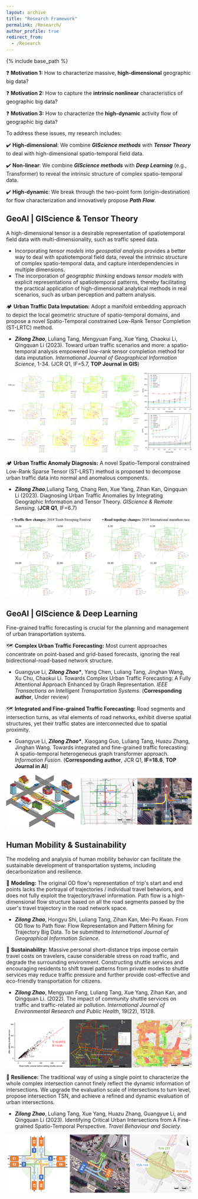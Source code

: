 ```yaml
---
layout: archive
title: "Research Framework"
permalink: /Research/
author_profile: true
redirect_from:
  - /Research
---
```


{% include base_path %}


❓ **Motivation 1:** How to characterize massive, **high-dimensional** geographic big data? <br>

❓ **Motivation 2:** How to capture the **intrinsic nonlinear** characteristics of geographic big data? <br>

❓ **Motivation 3:** How to characterize the **high-dynamic** activity flow of geographic big data? <br>

  To address these issues, my research includes:

✔️ **High-dimensional**: We combine ***GIScience methods*** with ***Tensor Theory*** to deal with high-dimensional spatio-temporal field data.

✔️ **Non-linear**: We combine ***GIScience methods*** with ***Deep Learning*** (e.g., Transformer) to reveal the intrinsic structure of complex spatio-temporal data.

✔️ **High-dynamic**: We break through the two-point form (origin-destination) for flow characterization and innovatively propose ***Path Flow***.


GeoAI | GIScience & Tensor Theory
------
  A high-dimensional tensor is a desirable representation of spatiotemporal field data with multi-dimensionality, such as traffic speed data.<br>
  - Incorporating *tensor models* into *geospatial analysis* provides a better way to deal with spatiotemporal field data, reveal the intrinsic structure of complex spatio-temporal data, and capture interdependencies in multiple dimensions.
  - The incorporation of *geographic thinking* endows *tensor models* with explicit representations of spatiotemporal patterns, thereby facilitating the practical application of high-dimensional analytical methods in real scenarios, such as urban perception and pattern analysis.

  🏕️ **Urban Traffic Data Imputation:** Adopt a manifold embedding approach to depict the local geometric structure of spatio-temporal domains, and propose a novel Spatio-Temporal constrained Low-Rank Tensor Completion (ST-LRTC) method.<br>
  - ***Zilong Zhao***, Luliang Tang, Mengyuan Fang, Xue Yang, Chaokui Li, Qingquan Li (2023). Toward urban traffic scenarios and more: a spatio-temporal analysis empowered low-rank tensor completion method for data imputation. *International Journal of Geographical Information Science*, 1-34. (JCR Q1, IF=5.7, **TOP Journal in GIS**) <br>
  
  ![image](/images/Imputation.png)

  🏕️ **Urban Traffic Anomaly Diagnosis:** A novel Spatio-Temporal constrained Low-Rank Sparse Tensor (ST-LRST) method is proposed to decompose urban traffic data into normal and anomalous components.<br>
  - ***Zilong Zhao***,Luliang Tang, Chang Ren, Xue Yang, Zihan Kan, Qingquan Li (2023). Diagnosing Urban Traffic Anomalies by Integrating Geographic Information and Tensor Theory. *GIScience & Remote Sensing*. (**JCR Q1**, IF=6.7) <br>
  
  ![image](/images/Anomaly.png)


GeoAI | GIScience & Deep Learning
------
  Fine-grained traffic forecasting is crucial for the planning and management of urban transportation systems.<br>
  
  🗺️ **Complex Urban Traffic Forecasting:** Most current approaches concentrate on point-based and grid-based forecasts, ignoring the real bidirectional-road-based network structure.
  - Guangyue Li, ***Zilong Zhao\****, Yang Chen, Luliang Tang, Jinghan Wang, Xu Chu, Chaokui Li. Towards Complex Urban Traffic Forecasting: A Fully Attentional Approach Enhanced by Graph Representation. *IEEE Transactions on Intelligent Transportation Systems*. (**Corresponding author**, Under review)

  🗺️ **Integrated and Fine-grained Traffic Forecasting:** Road segments and intersection turns, as vital elements of road networks, exhibit diverse spatial structures, yet their traffic states are interconnected due to spatial proximity.
  - Guangyue Li, ***Zilong Zhao\****, Xiaogang Guo, Luliang Tang, Huazu Zhang, Jinghan Wang. Towards integrated and fine-grained traffic forecasting: A spatio-temporal heterogeneous graph transformer approach. *Information Fusion*. (**Corresponding author**, JCR Q1, **IF=18.6**, **TOP Journal in AI**)<br>
  
  ![image](/images/Prediction.png)


Human Mobility & Sustainability
------
  The modeling and analysis of human mobility behavior can facilitate the sustainable development of transportation systems, including decarbonization and resilience. <br>
  
  🚶 **Modeling:** The original OD flow's representation of trip's start and end points lacks the portrayal of trajectories / individual travel behaviors, and does not fully exploit the trajectory/travel information. Path flow is a high-dimensional flow structure based on all the road segments passed by the user's travel trajectory in the road network space.
  - ***Zilong Zhao***, Hongyu Shi, Luliang Tang, Zihan Kan, Mei-Po Kwan. From OD flow to Path flow: Flow Representation and Pattern Mining for Trajectory Big Data. To be submitted to *International Journal of Geographical Information Science*.

  🚶 **Sustainability:** Massive personal short-distance trips impose certain travel costs on travelers, cause considerable stress on road traffic, and degrade the surrounding environment. Constructing shuttle services and encouraging residents to shift travel patterns from private modes to shuttle services may reduce traffic pressure and further provide cost-effective and eco-friendly transportation for citizens.
  - ***Zilong Zhao***, Mengyuan Fang, Luliang Tang, Xue Yang, Zihan Kan, and Qingquan Li. (2022). The impact of community shuttle services on traffic and traffic-related air pollution. *International Journal of Environmental Research and Public Health*, 19(22), 15128.<br>
  
  ![image](/images/Pollution.png)

  🚶 **Resilience:** The traditional way of using a single point to characterize the whole complex intersection cannot finely reflect the dynamic information of intersections. We upgrade the evaluation scale of intersections to turn level, propose intersection TSN, and achieve a refined and dynamic evaluation of urban intersections.
  - ***Zilong Zhao***, Luliang Tang, Xue Yang, Huazu Zhang, Guangyue Li, and Qingquan Li (2023). Identifying Critical Urban Intersections from A Fine-grained Spatio-Temporal Perspective. *Travel Behaviour and Society*.<br>
  
  ![image](/images/TSN.png)







